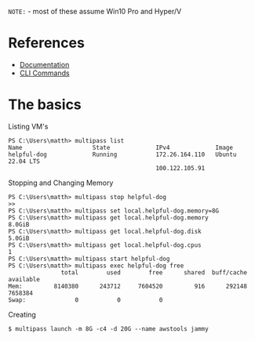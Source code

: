 `NOTE:` - most of these assume Win10 Pro and Hyper/V

# References
- [Documentation](https://multipass.run/docs)
- [CLI Commands](https://multipass.run/docs/multipass-cli-commands)

# The basics

Listing VM's

```
PS C:\Users\matth> multipass list
Name                    State             IPv4             Image
helpful-dog             Running           172.26.164.110   Ubuntu 22.04 LTS
                                          100.122.105.91
```

Stopping and Changing Memory

```
PS C:\Users\matth> multipass stop helpful-dog
>>
PS C:\Users\matth> multipass set local.helpful-dog.memory=8G
PS C:\Users\matth> multipass get local.helpful-dog.memory
8.0GiB
PS C:\Users\matth> multipass get local.helpful-dog.disk
5.0GiB
PS C:\Users\matth> multipass get local.helpful-dog.cpus
1
PS C:\Users\matth> multipass start helpful-dog
PS C:\Users\matth> multipass exec helpful-dog free
               total        used        free      shared  buff/cache   available
Mem:         8140380      243712     7604520         916      292148     7658384
Swap:              0           0           0
```

Creating

```
$ multipass launch -m 8G -c4 -d 20G --name awstools jammy
```
